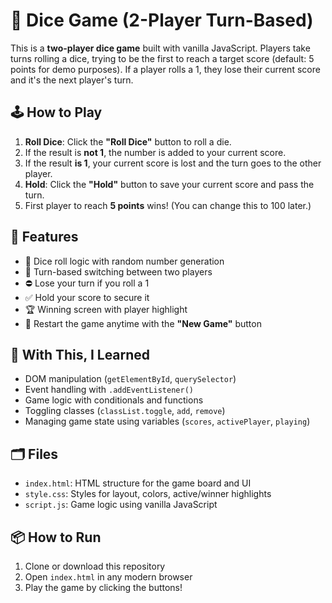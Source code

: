 # 🎲 Dice Game (2-Player Turn-Based)

This is a **two-player dice game** built with vanilla JavaScript. Players take turns rolling a dice, trying to be the first to reach a target score (default: 5 points for demo purposes). If a player rolls a 1, they lose their current score and it's the next player's turn.

## 🕹️ How to Play

1. **Roll Dice**: Click the **"Roll Dice"** button to roll a die.
2. If the result is **not 1**, the number is added to your current score.
3. If the result **is 1**, your current score is lost and the turn goes to the other player.
4. **Hold**: Click the **"Hold"** button to save your current score and pass the turn.
5. First player to reach **5 points** wins! (You can change this to 100 later.)

## 🚀 Features

- 🎲 Dice roll logic with random number generation
- 🔁 Turn-based switching between two players
- ⛔ Lose your turn if you roll a 1
- ✅ Hold your score to secure it
- 🏆 Winning screen with player highlight
- 🔄 Restart the game anytime with the **"New Game"** button

## 🧠 With This, I Learned

- DOM manipulation (`getElementById`, `querySelector`)
- Event handling with `.addEventListener()`
- Game logic with conditionals and functions
- Toggling classes (`classList.toggle`, `add`, `remove`)
- Managing game state using variables (`scores`, `activePlayer`, `playing`)

## 🗂️ Files

- `index.html`: HTML structure for the game board and UI
- `style.css`: Styles for layout, colors, active/winner highlights
- `script.js`: Game logic using vanilla JavaScript

## 📦 How to Run

1. Clone or download this repository
2. Open `index.html` in any modern browser
3. Play the game by clicking the buttons!
